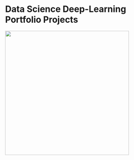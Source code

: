 # Data Science Deep-Learning Portfolio Projects

<img src = "https://user-images.githubusercontent.com/63142764/191852693-457493fa-f15d-4eb4-9fb8-ad714a1bfc92.png" width="400" height="400">
